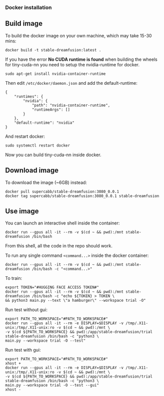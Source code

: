 ### Docker installation

## Build image
To build the docker image on your own machine, which may take 15-30 mins:
```
docker build -t stable-dreamfusion:latest .
```

If you have the error **No CUDA runtime is found** when building the wheels for tiny-cuda-nn you need to setup the nvidia-runtime for docker.
```
sudo apt-get install nvidia-container-runtime
```
Then edit `/etc/docker/daemon.json` and add the default-runtime:
```
{
    "runtimes": {
        "nvidia": {
            "path": "nvidia-container-runtime",
            "runtimeArgs": []
        }
    },
    "default-runtime": "nvidia"
}
```
And restart docker:
```
sudo systemctl restart docker
```
Now you can build tiny-cuda-nn inside docker.

## Download image
To download the image (~6GB) instead:
```
docker pull supercabb/stable-dreamfusion:3080_0.0.1
docker tag supercabb/stable-dreamfusion:3080_0.0.1 stable-dreamfusion
```

## Use image

You can launch an interactive shell inside the container:

```
docker run --gpus all -it --rm -v $(cd ~ && pwd):/mnt stable-dreamfusion /bin/bash
```
From this shell, all the code in the repo should work.

To run any single command `<command...>` inside the docker container:
```
docker run --gpus all -it --rm -v $(cd ~ && pwd):/mnt stable-dreamfusion /bin/bash -c "<command...>"
```
To train:
```
export TOKEN="#HUGGING FACE ACCESS TOKEN#"
docker run --gpus all -it --rm -v $(cd ~ && pwd):/mnt stable-dreamfusion /bin/bash -c "echo ${TOKEN} > TOKEN \
&& python3 main.py --text \"a hamburger\" --workspace trial -O"

```
Run test without gui:
```
export PATH_TO_WORKSPACE="#PATH_TO_WORKSPACE#"
docker run --gpus all -it --rm -e DISPLAY=$DISPLAY -v /tmp/.X11-unix:/tmp/.X11-unix:ro -v $(cd ~ && pwd):/mnt \
-v $(cd ${PATH_TO_WORKSPACE} && pwd):/app/stable-dreamfusion/trial stable-dreamfusion /bin/bash -c "python3 \
main.py --workspace trial -O --test"
```
Run test with gui:
```
export PATH_TO_WORKSPACE="#PATH_TO_WORKSPACE#"
xhost +
docker run --gpus all -it --rm -e DISPLAY=$DISPLAY -v /tmp/.X11-unix:/tmp/.X11-unix:ro -v $(cd ~ && pwd):/mnt \
-v $(cd ${PATH_TO_WORKSPACE} && pwd):/app/stable-dreamfusion/trial stable-dreamfusion /bin/bash -c "python3 \
main.py --workspace trial -O --test --gui"
xhost -
```







